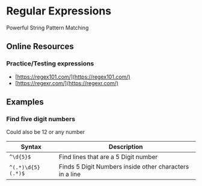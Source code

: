 # Regular Expressions
Powerful String Pattern Matching 

## Online Resources
### Practice/Testing expressions
  * [https://regex101.com/](https://regex101.com/)  
  * [https://regexr.com/](https://regexr.com/)

## Examples

### Find five digit numbers  
Could also be 12 or any number


| Syntax | Description |
| ----------- | ----------- |
| `^\d{5}$` | Find lines that are a 5 Digit number |
| `^(.*)\d{5}(.*)$` | Finds 5 Digit Numbers inside other characters in a line |
